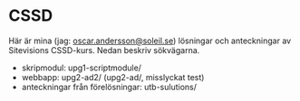 # CSSD
Här är mina (jag: oscar.andersson@soleil.se) lösningar och anteckningar av Sitevisions CSSD-kurs.
Nedan beskriv sökvägarna.
* skripmodul: upg1-scriptmodule/
* webbapp: upg2-ad2/ (upg2-ad/, misslyckat test)
* anteckningar från förelösningar: utb-sulutions/